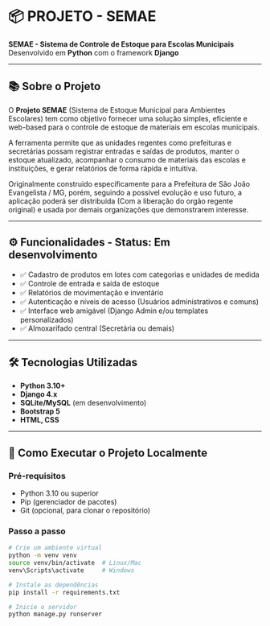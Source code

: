 # 📦 PROJETO - SEMAE

**SEMAE - Sistema de Controle de Estoque para Escolas Municipais**  
Desenvolvido em **Python** com o framework **Django**

---

## 📚 Sobre o Projeto

O **Projeto SEMAE** (Sistema de Estoque Municipal para Ambientes Escolares) tem como objetivo fornecer uma solução simples, eficiente e web-based para o controle de estoque de materiais em escolas municipais.

A ferramenta permite que as unidades regentes como prefeituras e secretárias possam registrar entradas e saídas de produtos, manter o estoque atualizado, acompanhar o consumo de materiais das escolas e instituições, e gerar relatórios de forma rápida e intuitiva.

Originalmente construido especificamente para a Prefeitura de São João Evangelista / MG, porém, seguindo a possivel evolução e uso futuro, a aplicação poderá ser distribuida (Com a liberação do orgão regente original) e usada por demais organizações que demonstrarem interesse.

---

## ⚙️ Funcionalidades - Status: Em desenvolvimento

- ✅ Cadastro de produtos em lotes com categorias e unidades de medida  
- ✅ Controle de entrada e saída de estoque  
- ✅ Relatórios de movimentação e inventário  
- ✅ Autenticação e níveis de acesso (Usuários administrativos e comuns)  
- ✅ Interface web amigável (Django Admin e/ou templates personalizados)  
- ✅ Almoxarifado central (Secretária ou demais)

---

## 🛠️ Tecnologias Utilizadas

- **Python 3.10+**
- **Django 4.x**
- **SQLite/MySQL** (em desenvolvimento)
- **Bootstrap 5**
- **HTML, CSS**

---

## 🚀 Como Executar o Projeto Localmente

### Pré-requisitos

- Python 3.10 ou superior
- Pip (gerenciador de pacotes)
- Git (opcional, para clonar o repositório)

### Passo a passo

```bash
# Crie um ambiente virtual
python -m venv venv
source venv/bin/activate  # Linux/Mac
venv\Scripts\activate     # Windows

# Instale as dependências
pip install -r requirements.txt

# Inicie o servidor
python manage.py runserver
